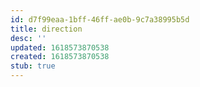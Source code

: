 ```yaml
---
id: d7f99eaa-1bff-46ff-ae0b-9c7a38995b5d
title: direction
desc: ''
updated: 1618573870538
created: 1618573870538
stub: true
---
```



